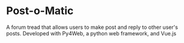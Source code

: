 # Post-o-Matic
A forum tread that allows users to make post and reply to other user's posts. Developed with Py4Web, a python web framework, and Vue.js
